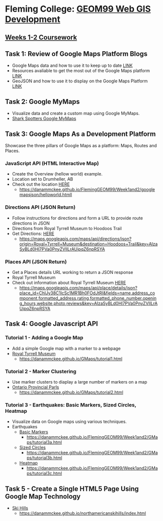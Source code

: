# **Fleming College: [GEOM99 Web GIS Development](https://danammckee.github.io/FlemingGEOM99/home.html)**

## **[Weeks 1-2 Coursework](https://danammckee.github.io/FlemingGEOM99/Week1and2/index.html)**

## **Task 1: Review of Google Maps Platform Blogs**

* Google Maps data and how to use it to keep up to date [LINK](https://cloud.google.com/blog/products/maps-platform/9-things-know-about-googles-maps-data-beyond-map)
* Resources avaliable to get the most out of the Google Maps platform [LINK](https://cloud.google.com/blog/products/maps-platform/how-get-started-google-maps-platform-get-support-and-have-your-questions-answered)
* GeoJSON and how to use it to display on the Google Maps Platform [LINK](https://cloud.google.com/blog/products/maps-platform/quick-map-layer-visualizations-geojson-and-georss)

## **Task 2: Google MyMaps**

* Visualize data and create a custom map using Google MyMaps.
* [Shark Spotters Google MyMaps](https://danammckee.github.io/FlemingGEOM99/Week1and2/MyMaps/googlemapsharkspotting.html)

## **Task 3: Google Maps As a Development Platform**

Showcase the three pillars of Google Maps as a platform: Maps, Routes and Places. 

### **JavaScript API (HTML Interactive Map)**

* Create the Overview (hellow world) example. 
* Location set to Drumheller, AB
* Check out the location [HERE](https://danammckee.github.io/FlemingGEOM99/Week1and2/googlemapsjson/helloworld.html)
  * https://danammckee.github.io/FlemingGEOM99/Week1and2/googlemapsjson/helloworld.htmll 

### **Directions API (JSON Return)**

* Follow instructions for directions and form a URL to provide route directions in JSON
* Directions from Royal Tyrrell Museum to Hoodoos Trail 
* Get Directions: [HERE](https://danammckee.github.io/FlemingGEOM99/Week1and2/googlemapsjson/directionsAPI.html)
  * https://maps.googleapis.com/maps/api/directions/json?origin=Royal+Tyrrell+Museum&destination=Hoodoos+Trail&key=AIzaSyBLd0Hl7PVa0PnyZVIlLrAUipqZ6npRSYA


### **Places API (JSON Return)**

* Get a Places details URL working to return a JSON response
* Royal Tyrrell Museum 
* Check out information about Royal Tyrrell Museum [HERE](https://danammckee.github.io/FlemingGEOM99/Week1and2/googlemapsjson/placesAPI.html)
  * https://maps.googleapis.com/maps/api/place/details/json?place_id=ChIJy38C1IcSc1MR1Bh0FOdJtRI&fields=name,address_component,formatted_address,rating,formatted_phone_number,opening_hours,website,photo,reviews&key=AIzaSyBLd0Hl7PVa0PnyZVIlLrAUipqZ6npRSYA 

## **Task 4: Google Javascript API**

### **Tutorial 1 - Adding a Google Map**

* Add a simple Google map with a marker to a webpage
* [Royal Tyrrell Museum](https://danammckee.github.io/GMaps/tutorial1.html)
  * https://danammckee.github.io/GMaps/tutorial1.html

### **Tutorial 2 - Marker Clustering**

* Use marker clusters to diaplay a large number of markers on a map
* [Ontario Provincial Parls](https://danammckee.github.io/GMaps/tutorial2.html)
  * https://danammckee.github.io/GMaps/tutorial2.html

### **Tutorial 3 - Earthquakes: Basic Markers, Sized Circles, Heatmap**

* Visualize data on Google maps using various techniques. 
* Earthquakes
  * [Basic Markers](https://danammckee.github.io/FlemingGEOM99/Week1and2/GMaps/tutorial3a.html)
    * https://danammckee.github.io/FlemingGEOM99/Week1and2/GMaps/tutorial3a.html
  * [Sized Circles](https://danammckee.github.io/FlemingGEOM99/Week1and2/GMaps/tutorial3b.html)
    * https://danammckee.github.io/FlemingGEOM99/Week1and2/GMaps/tutorial3b.html
  * [Heatmap](https://danammckee.github.io/FlemingGEOM99/Week1and2/GMaps/tutorial3c.html)
    * https://danammckee.github.io/FlemingGEOM99/Week1and2/GMaps/tutorial3c.html

## **Task 5 - Create a Single HTML5 Page Using Google Map Technology**

* [Ski Hills](https://danammckee.github.io/northamericanskihills/index.html)
  * https://danammckee.github.io/northamericanskihills/index.html
